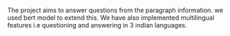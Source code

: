 The project aims to answer questions from the paragraph information. we used bert model to extend this.
We have also implemented multilingual features i.e questioning and answering in 3 indian languages.

